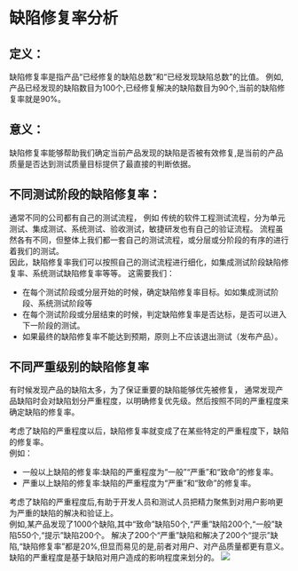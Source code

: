 # 缺陷修复率分析

## 定义：
缺陷修复率是指产品“已经修复的缺陷总数”和“已经发现缺陷总数”的比值。
例如,产品已经发现的缺陷数目为100个,已经修复解决的缺陷数目为90个,当前的缺陷修复率就是90%。

## 意义：
缺陷修复率能够帮助我们确定当前产品发现的缺陷是否被有效修复,是当前的产品质量是否达到测试质量目标提供了最直接的判断依据。

## 不同测试阶段的缺陷修复率：
通常不同的公司都有自己的测试流程，
例如 传统的软件工程测试流程，分为单元测试、集成测试、系统测试、验收测试，敏捷研发也有自己的验证流程。
流程虽然各有不同，但整体上我们都一套自己的测试流程，或分层或分阶段的有序的进行着我们的测试。   
因此，缺陷修复率我们可以按照自己的测试流程进行细化，如集成测试阶段缺陷修复率、系统测试缺陷修复率等等。
这需要我们：   
- 在每个测试阶段或分层开始的时候，确定缺陷修复率目标。如如集成测试阶段、系统测试阶段等
- 在每个测试阶段或分层结束的时候，判定缺陷修复率是否达标，是否可以进入下一阶段的测试。
- 如果最终的缺陷修复率不能达到预期，原则上不应该退出测试（发布产品）。

## 不同严重级别的缺陷修复率
有时候发现产品的缺陷太多，为了保证重要的缺陷能够优先被修复，
通常发现产品缺陷时会对缺陷划分严重程度，以明确修复优先级。然后按照不同的严重程度来确定缺陷的修复率。  

考虑了缺陷的严重程度以后，缺陷修复率就变成了在某些特定的严重程度下，缺陷的修复率。   
例如：
- 一般以上缺陷的修复率:缺陷的严重程度为“一般”“严重”和“致命”的修复率。
- 严重以上缺陷的修复率:缺陷的严重程度为“严重”和“致命”的修复率。

考虑了缺陷的严重程度后,有助于开发人员和测试人员把精力聚焦到对用户影响更为严重的缺陷的解决和验证上。   
例如,某产品发现了1000个缺陷,其中“致命”缺陷50个,“严重”缺陷200个,“一般”缺陷550个,“提示”缺陷200个。
解决了200个“严重”缺陷和解决了200个“提示”缺陷,“缺陷修复率”都是20%,但显而易见的是,前者对用户、对产品质量都更有意义。
缺陷的严重程度是基于缺陷对用户造成的影响程度来划分的。
![](https://shen89s.github.io/resFiles/缺陷的严重程度的定义与示例.jpg)




